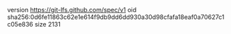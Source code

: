 version https://git-lfs.github.com/spec/v1
oid sha256:0d6fe11863c62e1e614f9db9dd6dd930a30d98cfafa18eaf0a70627c1c05e836
size 2131
